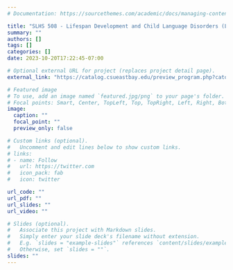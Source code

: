 ```yaml
---
# Documentation: https://sourcethemes.com/academic/docs/managing-content/

title: "SLHS 508 - Lifespan Development and Child Language Disorders (Lecturer at California State University, East Bay; Spring 2024)"
summary: ""
authors: []
tags: []
categories: []
date: 2023-10-20T17:22:45-07:00

# Optional external URL for project (replaces project detail page).
external_link: "https://catalog.csueastbay.edu/preview_program.php?catoid=33&poid=14431&returnto=28881"

# Featured image
# To use, add an image named `featured.jpg/png` to your page's folder.
# Focal points: Smart, Center, TopLeft, Top, TopRight, Left, Right, BottomLeft, Bottom, BottomRight.
image:
  caption: ""
  focal_point: ""
  preview_only: false

# Custom links (optional).
#   Uncomment and edit lines below to show custom links.
# links:
# - name: Follow
#   url: https://twitter.com
#   icon_pack: fab
#   icon: twitter

url_code: ""
url_pdf: ""
url_slides: ""
url_video: ""

# Slides (optional).
#   Associate this project with Markdown slides.
#   Simply enter your slide deck's filename without extension.
#   E.g. `slides = "example-slides"` references `content/slides/example-slides.md`.
#   Otherwise, set `slides = ""`.
slides: ""
---
```

